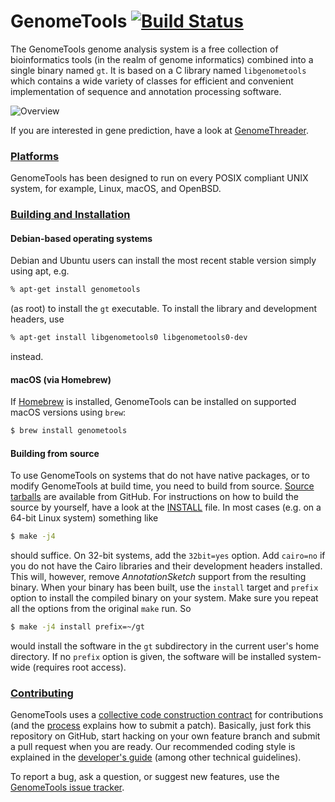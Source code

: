 # GenomeTools [![Build Status](https://travis-ci.org/genometools/genometools.png)](https://travis-ci.org/genometools/genometools)

The GenomeTools genome analysis system is a free collection of bioinformatics
tools (in the realm of genome informatics) combined into a single binary named
`gt`. It is based on a C library named `libgenometools` which contains a wide
variety of classes for efficient and convenient implementation of sequence and
annotation processing software.

![Overview](https://raw.github.com/genometools/genometools/master/www/github/assets/overview.png)

If you are interested in gene prediction, have a look at
[GenomeThreader](http://genomethreader.org).

### [Platforms](#platforms)

GenomeTools has been designed to run on every POSIX compliant UNIX system, for
example, Linux, macOS, and OpenBSD.

### [Building and Installation](#build-install)

#### Debian-based operating systems

Debian and Ubuntu users can install the most recent
stable version simply using apt, e.g.
```bash
% apt-get install genometools
```
(as root) to install the `gt` executable. To install the library and development headers, use
```bash
% apt-get install libgenometools0 libgenometools0-dev
```
instead.

#### macOS (via Homebrew)

If [Homebrew](https://brew.sh) is installed, GenomeTools can be installed on
supported macOS versions using `brew`:
```bash
$ brew install genometools
```

#### Building from source

To use GenomeTools on systems that do not have native packages, or to modify
GenomeTools at build time, you need to build from source.
[Source tarballs](https://github.com/genometools/genometools/releases) are
available from GitHub. For instructions on how to build the source by yourself,
have a look at the
[INSTALL](https://github.com/genometools/genometools/blob/master/INSTALL) file.
In most cases (e.g. on a 64-bit Linux system) something like
```bash
$ make -j4
```
should suffice. On 32-bit systems, add the `32bit=yes` option. Add `cairo=no` if
you do not have the Cairo libraries and their development headers installed.
This will, however, remove *AnnotationSketch* support from the resulting binary.
When your binary has been built, use the `install` target and `prefix` option to
install the compiled binary on your system. Make sure you repeat all the options
from the original `make` run. So
```bash
$ make -j4 install prefix=~/gt
```
would install the software in the `gt` subdirectory in the current user's home
directory. If no `prefix` option is given, the software will be installed
system-wide (requires root access).

### [Contributing](#contributing)

GenomeTools uses a
[collective code construction contract](http://genometools.org/contract.html)
for contributions (and the [process](http://genometools.org/contribute.html)
explains how to submit a patch). Basically, just fork this repository on GitHub,
start hacking on your own feature branch and submit a pull request when you are
ready. Our recommended coding style is explained in the
[developer's guide](http://genometools.org/documents/devguide.pdf) (among other
technical guidelines).

To report a bug, ask a question, or suggest new features, use the
[GenomeTools issue tracker](https://github.com/genometools/genometools/issues).
